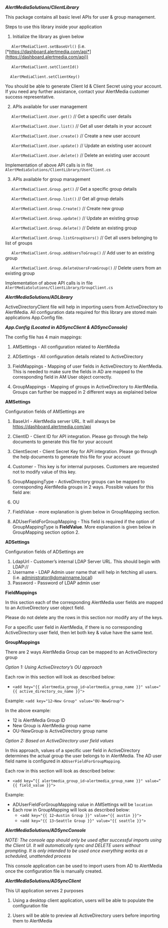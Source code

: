 ***AlertMediaSolutions/ClientLibrary***

This package contains all basic level APIs for user & group management.

Steps to use this library inside your application

1.  Initialize the library as given below

     `AlertMediaClient.setBaseUrl()` (i.e.
[*https://dashboard.alertmedia.com/api*](https://dashboard.alertmedia.com/api))

     `AlertMediaClient.setClientId()` 

     `AlertMediaClient.setClientKey()`

You should be able to generate Client Id & Client Secret using your
account. If you need any further assistance, contact your AlertMedia
customer success representative.

2.  APIs available for user management 

     `AlertMediaClient.User.get()` // Get a specific user details

     `AlertMediaClient.User.list()` // Get all user details in your
account

     `AlertMediaClient.User.create()` // Create a new user account

     `AlertMediaClient.User.update()` // Update an existing user account

     `AlertMediaClient.User.delete()` // Delete an existing user account

Implementation of above API calls is in file
`AlertMediaSolutions/ClientLibrary/UserClient.cs`

3.  APIs available for group management

     `AlertMediaClient.Group.get()` // Get a specific group details

     `AlertMediaClient.Group.list()` // Get all group details

     `AlertMediaClient.Group.Create()` // Create new group

     `AlertMediaClient.Group.update()` // Update an existing group

     `AlertMediaClient.Group.delete()` // Delete an existing group

     `AlertMediaClient.Group.listGroupUsers()` // Get all users belonging
to list of groups

     `AlertMediaClient.Group.addUsersToGroup()` // Add user to an existing
group

     `AlertMediaClient.Group.deleteUsersFromGroup()` // Delete users from
an existing group

Implementation of above API calls is in file
`AlertMediaSolutions/ClientLibrary/GroupClient.cs`

***AlertMediaSolutions/ADLibrary***

ActiveDirectoryClient file will help in importing users from
ActiveDirectory to AlertMedia. All configuration data required for this
library are stored main applications App.Config file. 

***App.Config (Located in ADSyncClient & ADSyncConsole)***

The config file has 4 main mappings:

1.  AMSettings - All configuration related to AlertMedia

2.  ADSettings - All configuration details related to ActiveDirectory

3.  FieldMappings - Mapping of user fields in ActiveDirectory
    to AlertMedia. This is needed to make sure the fields in AD are
    mapped to the corresponding field in AM User object correctly.

4.  GroupMappings - Mapping of groups in ActiveDirectory to AlertMedia.
    Groups can further be mapped in 2 different ways as explained below

**AMSettings**

Configuration fields of AMSettings are

1.  BaseUrl - AlertMedia server URL. It will always be
    https://dashboard.alertmedia.com/api

2.  ClientID - Client ID for API integration. Please go through the help
    documents to generate this file for your account

3.  ClientSecret - Client Secret Key for API integration. Please go
    through the help documents to generate this file for your account

4.  Customer - This key is for internal purposes. Customers are
    requested not to modify value of this key.

5.  GroupMappingType - ActiveDirectory groups can be mapped to
    corresponding AlertMedia groups in 2 ways. Possible values for this
    field are:
  1.  OU

  2.  FieldValue - more explanation is given below in
      GroupMapping section.

6.  ADUserFieldForGroupMapping - This field is required if the option of
    GroupMappingType is **FieldValue**. More explanation is given below
    in GroupMapping section option 2.

**ADSettings**

Configuration fields of ADSettings are

1.  LdapUrl - Customer’s internal LDAP Server URL. This should begin
    with LDAP://
2.  Username - LDAP Admin user name that will help in fetching
    all users. (i.e. administrator@domainname.local)
3.  Password - Password of LDAP admin user

**FieldMappings**

In this section each of the corresponding AlertMedia user fields are
mapped to an ActiveDirectory user object field.

Please do not delete any the rows in this section nor modify any of the
keys.

For a specific user field in AlertMedia, if there is no corresponding
ActiveDirectory user field, then let both key & value have the same
text.

**GroupMappings**

There are 2 ways AlertMedia Group can be mapped to an ActiveDirectory
group

*Option 1: Using ActiveDirectory’s OU approach*

Each row in this section will look as described below:
-  `<add key="{{ alertmedia_group_id~alertmedia_group_name }}" value="{{ active_directory_ou_name }}">`

Example: `<add key="12~New Group" value="OU-NewGroup">`

In the above example:

-  12 is AlertMedia Group ID
-  New Group is AlertMedia group name
-  OU-NewGroup is ActiveDirectory group name

*Option 2: Based on ActiveDirectory user field values*

In this approach, values of a specific user field in ActiveDirectory
determines the actual group the user belongs to in AlertMedia. The AD
user field name is configured in `ADUserFieldForGroupMapping`.

Each row in this section will look as described below:

- `<add key=“{{ alertmedia_group_id~alertmedia_group_name }}" value=“ {{ field_value }}">`

Example:
-   ADUserFieldForGroupMapping value in AMSettings will be `location`
-   Each row in GroupMapping will look as described below:
    -   `<add key="{{ 12~Austin Group }}" value="{{ austin }}">`
    -   `<add key="{{ 13~Seattle Group }}" value="{{ seattle }}">`

***AlertMediaSolutions/ADSyncConsole***

*NOTE: The console app should only be used after successful imports using the Client UI.  It will automatically sync and DELETE users without prompting. It is only intended to be used once everything works as a scheduled, unattended process*

This console application can be used to import users from AD to
AlertMedia once the configuration file is manually created.

***AlertMediaSolutions/ADSyncClient***

This UI application serves 2 purposes

1.  Using a desktop client application, users will be able to populate
    the configuration file

2.  Users will be able to preview all ActiveDirectory users before
    importing them to AlertMedia
